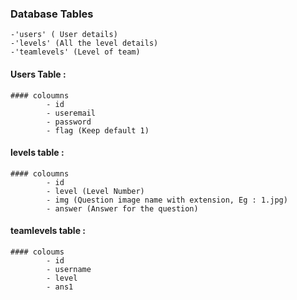 ### Database Tables

    -'users' ( User details)
    -'levels' (All the level details)
    -'teamlevels' (Level of team)

#### Users Table :

    #### coloumns
            - id
            - useremail
            - password
            - flag (Keep default 1)

#### levels table :

    #### coloumns
            - id
            - level (Level Number)
            - img (Question image name with extension, Eg : 1.jpg)
            - answer (Answer for the question)

#### teamlevels table :

    #### coloums
            - id
            - username
            - level
            - ans1
